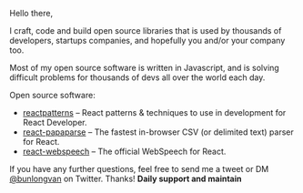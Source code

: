 Hello there,

I craft, code and build open source libraries that is used by thousands of developers, startups companies, and hopefully you and/or your company too.

Most of my open source software is written in Javascript, and is solving difficult problems for thousands of devs all over the world each day.

Open source software:

* [reactpatterns](https://github.com/reactpatterns/reactpatterns) – React patterns & techniques to use in development for React Developer.
* [react-papaparse](https://github.com/Bunlong/react-papaparse) – The fastest in-browser CSV (or delimited text) parser for React.
* [react-webspeech](https://github.com/Bunlong/react-webspeech) – The official WebSpeech for React.

If you have any further questions, feel free to send me a tweet or DM [@bunlongvan](https://twitter.com/bunlongvan) on Twitter. Thanks! <strong>Daily support and maintain</strong>

<!--
**Bunlong/Bunlong** is a ✨ _special_ ✨ repository because its `README.md` (this file) appears on your GitHub profile.

Here are some ideas to get you started:

- 🔭 I’m currently working on ...
- 🌱 I’m currently learning ...
- 👯 I’m looking to collaborate on ...
- 🤔 I’m looking for help with ...
- 💬 Ask me about ...
- 📫 How to reach me: ...
- 😄 Pronouns: ...
- ⚡ Fun fact: ...
-->
